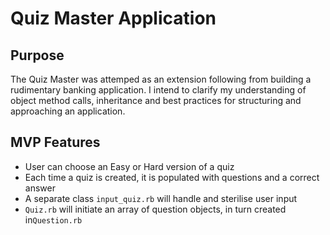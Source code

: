 # Quiz Master Application

## Purpose

The Quiz Master was attemped as an extension following from building a rudimentary banking application. I intend to clarify my understanding of object method calls, inheritance and best practices for structuring and approaching an application. 

## MVP Features
* User can choose an Easy or Hard version of a quiz
* Each time a quiz is created, it is populated with questions and a correct answer
* A separate class `input_quiz.rb` will handle and sterilise user input
* `Quiz.rb` will initiate an array of question objects, in turn created in`Question.rb`